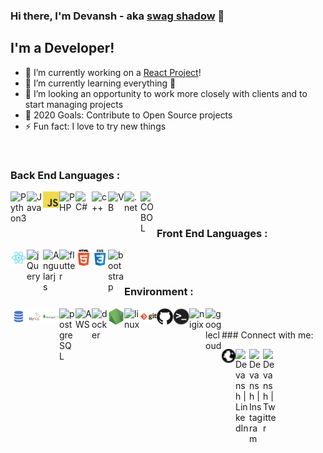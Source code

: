 ### Hi there, I'm Devansh - aka [swag shadow][website] 👋


## I'm a Developer!

- 🔭 I’m currently working on a [React Project][project]!
- 🌱 I’m currently learning everything 🤣
- 👯 I’m looking an opportunity to work more closely with clients and to start managing projects
- 🥅 2020 Goals: Contribute to Open Source projects
- ⚡ Fun fact: I love to try new things




<br />

### Back End Languages :
[<img align="left" alt="Python3" width="26px" src="https://i.pinimg.com/236x/ed/66/63/ed666327dd3ce274d94f2b3547155891.jpg" />][website]
[<img align="left" alt="Java" width="26px" src="https://i.pinimg.com/236x/cd/9a/c5/cd9ac559b2b900a62bfc45de3bc43584.jpg" />][website]
[<img align="left" alt="JavaScript" width="26px" src="https://raw.githubusercontent.com/github/explore/80688e429a7d4ef2fca1e82350fe8e3517d3494d/topics/javascript/javascript.png" />][website]
[<img align="left" alt="PHP" width="26px" src="https://i.pinimg.com/236x/cd/e1/24/cde124ad6037a985f4cd9b6538c894eb.jpg" />][website]
[<img align="left" alt="C#" width="26px" src="https://i.pinimg.com/236x/44/4a/92/444a92f08243994d7c33ecbbb97b3898.jpg" />][website]
[<img align="left" alt="c++" width="26px" src="https://i.pinimg.com/236x/0b/84/9c/0b849c72f38362fe12072a4916660013.jpg" />][website]
[<img align="left" alt="VB" width="26px" src="https://i.pinimg.com/236x/29/9a/7c/299a7ca899b8dfdc92159ea12caa874e.jpg" />][website]
[<img align="left" alt=".net" width="26px" src="https://i.pinimg.com/236x/ed/54/87/ed5487cdf75aa7ae06e257c2ea143833.jpg" />][website]
[<img align="left" alt="COBOL" width="26px" src="https://i.pinimg.com/236x/73/22/4f/73224ff83996ff1edc9c3532e965d393.jpg" />][website]

<br />
<br />

### Front End Languages :
[<img align="left" alt="React" width="26px" src="https://raw.githubusercontent.com/github/explore/80688e429a7d4ef2fca1e82350fe8e3517d3494d/topics/react/react.png" />][website]
[<img align="left" alt="jQuery" width="26px" src="https://i.pinimg.com/236x/33/4f/8f/334f8ff060596922581358afb64c8aaa.jpg" />][website]
[<img align="left" alt="Angularjs" width="26px" src="https://i.pinimg.com/236x/63/f8/3d/63f83de74ab02bef52cb8c92da82cf54.jpg" />][website]
[<img align="left" alt="flutter" width="26px" src="https://i.pinimg.com/236x/30/2a/5f/302a5ffe3a6e497797251f1f73ae8905.jpg" />][website]
[<img align="left" alt="HTML5" width="26px" src="https://raw.githubusercontent.com/github/explore/80688e429a7d4ef2fca1e82350fe8e3517d3494d/topics/html/html.png" />][website]
[<img align="left" alt="CSS3" width="26px" src="https://raw.githubusercontent.com/github/explore/80688e429a7d4ef2fca1e82350fe8e3517d3494d/topics/css/css.png" />][website]
[<img align="left" alt="bootstrap" width="26px" src="https://i.pinimg.com/236x/2f/14/70/2f14706bc2d93675710b13fb77f42c89.jpg" />][website]

<br />
<br />

### Environment :
[<img align="left" alt="SQL" width="26px" src="https://raw.githubusercontent.com/github/explore/80688e429a7d4ef2fca1e82350fe8e3517d3494d/topics/sql/sql.png" />][website]
[<img align="left" alt="MySQL" width="26px" src="https://raw.githubusercontent.com/github/explore/80688e429a7d4ef2fca1e82350fe8e3517d3494d/topics/mysql/mysql.png" />][website]
[<img align="left" alt="MongoDB" width="26px" src="https://raw.githubusercontent.com/github/explore/80688e429a7d4ef2fca1e82350fe8e3517d3494d/topics/mongodb/mongodb.png" />][website]
[<img align="left" alt="postgreSQL" width="26px" src="https://i.pinimg.com/236x/3c/a9/4a/3ca94a7ab1ec99f374e0ad6d080c2d9e.jpg" />][website]
[<img align="left" alt="AWS" width="26px" src="https://i.pinimg.com/236x/14/1a/0b/141a0bfe6f46db026a0119240dcaef3e.jpg" />][website]
[<img align="left" alt="docker" width="26px" src="https://i.pinimg.com/236x/20/d4/08/20d40840a4cc366b7e1caa35251df211.jpg" />][website]
[<img align="left" alt="Node.js" width="26px" src="https://raw.githubusercontent.com/github/explore/80688e429a7d4ef2fca1e82350fe8e3517d3494d/topics/nodejs/nodejs.png" />][website]
[<img align="left" alt="linux" width="26px" src="https://i.pinimg.com/236x/9d/53/1c/9d531cbb7484059d837749b011fb11b9.jpg" />][website]
[<img align="left" alt="Git" width="26px" src="https://raw.githubusercontent.com/github/explore/80688e429a7d4ef2fca1e82350fe8e3517d3494d/topics/git/git.png" />][website]
[<img align="left" alt="GitHub" width="26px" src="https://raw.githubusercontent.com/github/explore/78df643247d429f6cc873026c0622819ad797942/topics/github/github.png" />][website]
[<img align="left" alt="Terminal" width="26px" src="https://raw.githubusercontent.com/github/explore/80688e429a7d4ef2fca1e82350fe8e3517d3494d/topics/terminal/terminal.png" />][website]
[<img align="left" alt="nigix" width="26px" src="https://i.pinimg.com/236x/ba/19/7f/ba197f094806a73fbe263d82d9444a5c.jpg" />][website]
[<img align="left" alt="googlecloud" width="26px" src="https://i.pinimg.com/236x/2c/45/34/2c453428a9dd2325528bc3dfc7f948c5.jpg" />][website]

<br />
<br />
### Connect with me:

[<img align="left" alt="codeSTACKr.com" width="22px" src="https://raw.githubusercontent.com/iconic/open-iconic/master/svg/globe.svg" />][website]
[<img align="left" alt="Devansh | LinkedIn" width="22px" src="https://cdn.jsdelivr.net/npm/simple-icons@v3/icons/linkedin.svg" />][linkedin]
[<img align="left" alt="Devansh | Instagram" width="22px" src="https://cdn.jsdelivr.net/npm/simple-icons@v3/icons/instagram.svg" />][instagram]
[<img align="left" alt="Devansh | Twitter" width="22px" src="https://cdn.jsdelivr.net/npm/simple-icons@v3/icons/twitter.svg" />][twitter]

[project]: https://123
[website]: https://codeSTACKr.com
[twitter]: https://twitter.com/swag_shadow_
[instagram]: https://www.instagram.com/swag_shadow_devansh/
[linkedin]: https://www.linkedin.com/in/devansh-patel93/

